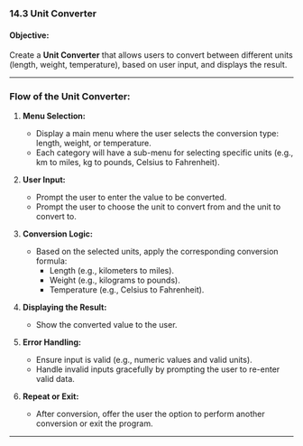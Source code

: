 ### **14.3 Unit Converter**

#### **Objective:**
Create a **Unit Converter** that allows users to convert between different units (length, weight, temperature), based on user input, and displays the result.

---

### **Flow of the Unit Converter:**

1. **Menu Selection:**
   - Display a main menu where the user selects the conversion type: length, weight, or temperature.
   - Each category will have a sub-menu for selecting specific units (e.g., km to miles, kg to pounds, Celsius to Fahrenheit).

2. **User Input:**
   - Prompt the user to enter the value to be converted.
   - Prompt the user to choose the unit to convert from and the unit to convert to.

3. **Conversion Logic:**
   - Based on the selected units, apply the corresponding conversion formula:
     - Length (e.g., kilometers to miles).
     - Weight (e.g., kilograms to pounds).
     - Temperature (e.g., Celsius to Fahrenheit).
   
4. **Displaying the Result:**
   - Show the converted value to the user.

5. **Error Handling:**
   - Ensure input is valid (e.g., numeric values and valid units).
   - Handle invalid inputs gracefully by prompting the user to re-enter valid data.

6. **Repeat or Exit:**
   - After conversion, offer the user the option to perform another conversion or exit the program.

---
